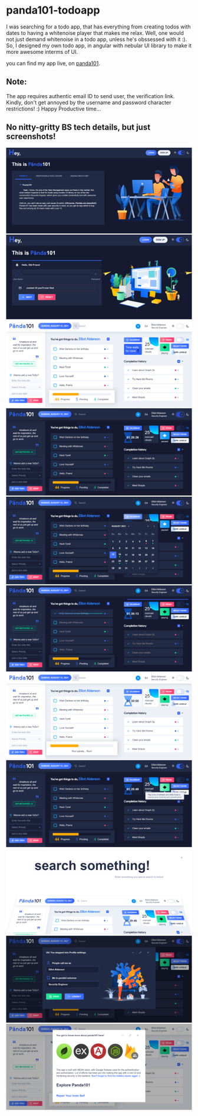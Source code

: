 # panda101-todoapp

I was searching for a todo app, that has everything from creating todos with dates to having a whitenoise player that makes me relax. Well, one would not just demand whitenoise in a todo app, unless he's obssessed with it :). So, I designed my own todo app, in angular with nebular UI library to make it more awesome interms of UI.

you can find my app live, on [panda101](https://panda101todo.web.app).

## Note: 
The app requires authentic email ID to send user, the verification link. Kindly, don't get annoyed by the username and password character restrictions! :) Happy Productive time...

## No nitty-gritty BS tech details, but just screenshots!

![home](./preview/home.png)
![login](./preview/login.png)
![white-mode](./preview/white.png)
![dark-mode](./preview/dark.png)
![calendar](./preview/calendar.png)
![done-todo](./preview/selected.png)
![help](./preview/hint.png)
![whitenoise](./preview/whitenoise.png)
![search](./preview/search.png)
![profile](./preview/profile.png)
![info](./preview/info.png)